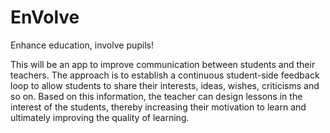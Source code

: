 # EnVolve
Enhance education, involve pupils! 

This will be an app to improve communication between students and their teachers. The approach is to establish a continuous student-side feedback loop to allow students to share their interests, ideas, wishes, criticisms and so on. Based on this information, the teacher can design lessons in the interest of the students, thereby increasing their motivation to learn and ultimately improving the quality of learning.
